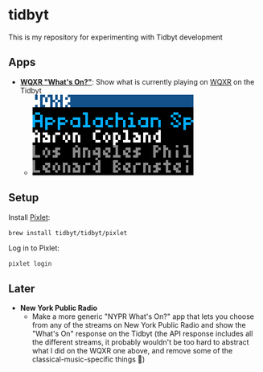 # tidbyt

This is my repository for experimenting with Tidbyt development

## Apps

- [**WQXR "What's On?"**](/wqxr/): Show what is currently playing on [WQXR](https://wqxr.org) on the Tidbyt
  - ![WQXR "What's On?"](/wqxr/wqxr.gif)

## Setup

Install [Pixlet](https://tidbyt.dev/docs/build/installing-pixlet):

```zsh
brew install tidbyt/tidbyt/pixlet
```

Log in to Pixlet:

```
pixlet login
```

## Later

- **New York Public Radio**
  - Make a more generic "NYPR What's On?" app that lets you choose from any of the streams on New York Public Radio and show the "What's On" response on the Tidbyt (the API response includes all the different streams, it probably wouldn't be too hard to abstract what I did on the WQXR one above, and remove some of the classical-music-specific things 🤔)
